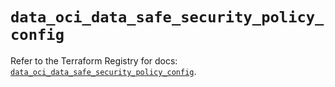 # `data_oci_data_safe_security_policy_config`

Refer to the Terraform Registry for docs: [`data_oci_data_safe_security_policy_config`](https://registry.terraform.io/providers/oracle/oci/7.19.0/docs/data-sources/data_safe_security_policy_config).
